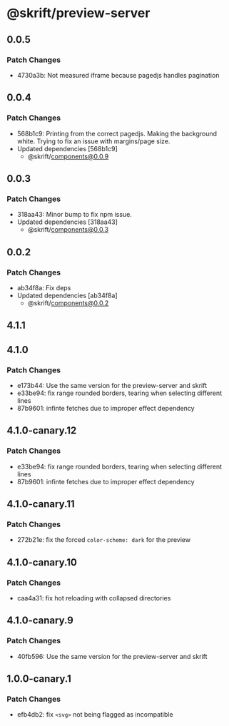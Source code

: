 # @skrift/preview-server

## 0.0.5

### Patch Changes

- 4730a3b: Not measured iframe because pagedjs handles pagination

## 0.0.4

### Patch Changes

- 568b1c9: Printing from the correct pagedjs. Making the background white. Trying to fix an issue with margins/page size.
- Updated dependencies [568b1c9]
  - @skrift/components@0.0.9

## 0.0.3

### Patch Changes

- 318aa43: Minor bump to fix npm issue.
- Updated dependencies [318aa43]
  - @skrift/components@0.0.3

## 0.0.2

### Patch Changes

- ab34f8a: Fix deps
- Updated dependencies [ab34f8a]
  - @skrift/components@0.0.2

## 4.1.1

## 4.1.0

### Patch Changes

- e173b44: Use the same version for the preview-server and skrift
- e33be94: fix range rounded borders, tearing when selecting different lines
- 87b9601: infinte fetches due to improper effect dependency

## 4.1.0-canary.12

### Patch Changes

- e33be94: fix range rounded borders, tearing when selecting different lines
- 87b9601: infinte fetches due to improper effect dependency

## 4.1.0-canary.11

### Patch Changes

- 272b21e: fix the forced `color-scheme: dark` for the preview

## 4.1.0-canary.10

### Patch Changes

- caa4a31: fix hot reloading with collapsed directories

## 4.1.0-canary.9

### Patch Changes

- 40fb596: Use the same version for the preview-server and skrift

## 1.0.0-canary.1

### Patch Changes

- efb4db2: fix `<svg>` not being flagged as incompatible
